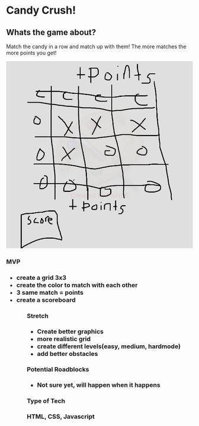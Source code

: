 # Candy Crush!

<h2>Whats the game about?</h2>

Match the candy in a row and match up with them! 
The more matches the more points you get!

![Wireframe](./img/candycrush.jpg)

<h3>MVP<h3>

<ul>
<li>create a grid 3x3</li>
<li> create the color to match with each other</li>
<li>3 same match = points</li>
<li>create a scoreboard</li>
<ul>

<h4>Stretch</h4>
<ul>
<li>Create better graphics</li>
<li>more realistic grid</li>
<li>create different levels(easy, medium, hardmode)</li>
  <li> add better obstacles</li>
</ul>

<h4> Potential Roadblocks</h4>
  <ul>
    <li>Not sure yet, will happen when it happens</li>
  </ul>


<h4>Type of Tech</h4>
HTML, CSS, Javascript
  